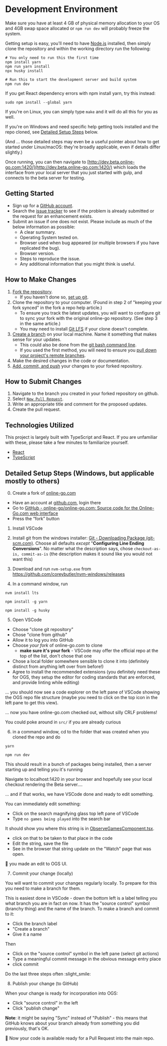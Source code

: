 # Development Environment

Make sure you have at least 4 GB of physical memory allocation to your OS and 4GB swap space allocated or `npm run dev` will probably freeze the system.

Getting setup is easy, you'll need to have [Node.js](https://nodejs.org/) installed,
then simply clone the repository and within the working directory run the following:

```
# You only need to run this the first time
npm install yarn
npm run yarn install
npx husky install

# Run this to start the development server and build system
npm run dev
```
If you get React dependency errors with npm install yarn, try this instead:
```
sudo npm install --global yarn
```
If you're on Linux, you can simply type `make` and it will do all this for you as well.

If you're on Windows and need specific help getting tools installed and the repo cloned, see [Detailed Setup Steps](#detailed-setup-steps-windows-but-applicable-mostly-to-others) below.

(And ... those detailed steps may even be a useful pointer about how to get started under Linux/macOS: they're broadly applicable, even if details differ slightly.)

Once running, you can then navigate to [http://dev.beta.online-go.com:1420/](http://dev.beta.online-go.com:1420/)
which loads the interface from your local server that you just started with gulp, and
connects to the beta server for testing.

## Getting Started

-   Sign up for a [GitHub account](https://github.com/signup/free).
-   Search the [issue tracker](https://github.com/online-go/online-go.com/issues) to see if the problem is already submitted or the request for an enhancement exists.
-   Submit an issue if one does not exist. Please include as much of the below information as possible:
    -   A clear summary.
    -   Operating System tested on.
    -   Browser used when bug appeared (or multiple browsers if you have replicated the bug).
    -   Browser version.
    -   Steps to reproduce the issue.
    -   Any additional information that you might think is useful.

## How to Make Changes

1. [Fork the repository](https://help.github.com/articles/fork-a-repo/).
    - If you haven't done so, [set up git](https://help.github.com/articles/set-up-git/).
2. Clone the repository to your computer. (Found in step 2 of "keeping your fork synced" in the fork a repo help article.)
    - To ensure you track the latest updates, you will want to configure git to sync your fork with the original online-go repository. (See step 3 in the same article.)
    - You may need to install [Git LFS](https://git-lfs.github.com/) if your clone doesn't complete.
3. [Create a branch](https://help.github.com/articles/creating-and-deleting-branches-within-your-repository/) on your local machine. Name it something that makes sense for your updates.
    - This could also be done from the [git bash command line](https://github.com/Kunena/Kunena-Forum/wiki/Create-a-new-branch-with-git-and-manage-branches).
    - If you used the first method, you will need to ensure you [pull down your project's remote branches](https://stackify.com/git-checkout-remote-branch/).
4. Make the desired changes in the code or documentation.
5. [Add, commit, and push](https://help.github.com/articles/adding-a-file-to-a-repository-using-the-command-line/) your changes to your forked repository.

## How to Submit Changes

1. Navigate to the branch you created in your forked repository on github.
2. Select [`New Pull Request`](https://help.github.com/articles/creating-a-pull-request/).
3. Write an appropriate title and comment for the proposed updates.
4. Create the pull request.

## Technologies Utilized

This project is largely built with TypeScript and React. If you are unfamiliar with these, please take a few minutes to familiarize yourself.

-   [React](https://reactjs.org/)
-   [TypeScript](https://www.typescriptlang.org/)

## Detailed Setup Steps (Windows, but applicable mostly to others)

0. Create a fork of [online-go.com](http://online-go.com/)
 - Have an account at [github.com](http://github.com/), login there
 - Go to [GitHub - online-go/online-go.com: Source code for the Online-Go.com web interface](https://github.com/online-go/online-go.com)
 - Press the “fork” button

1. Install VSCode 

2. Install git from the windows installer: [Git - Downloading Package (git-scm.com)](https://git-scm.com/download/win).
       Choose all defaults _except_ "**Configuring Line Ending Conversions**".
       No matter what the description says, chose `checkout-as-is, commit-as-is` (the description makes it sound like you would not want this)
3. Download and run `nvm-setup.exe` from https://github.com/coreybutler/nvm-windows/releases
4. In a command window, run

`nvm install lts`

`npm install -g yarn`

`npm install -g husky`

5. Open VSCode
 - Choose "clone git repository"
 - Chose "clone from github"
 - Allow it to log you into GitHub
 - Choose *your fork* of online-go.com to clone
    - **make sure it's your fork** - VSCode may offer the official repo at the top of the list, don't chose that one
 - Chose a local folder somewhere sensible to clone it into (definitely distinct from anything left over from before!)
 - Agree to install the recommended extensions
     (you definitely need these for OGS, they setup the editor for coding standards that are enforced, and provide linting while editing)

... you should now see a code explorer on the left pane of VSCode showing the OGS repo file structure (maybe you need to click on the top icon in the left pane to get this view).

... now you have online-go.com checked out, without silly CRLF problems!

You could poke around in `src/` if you are already curious

6. in a command window, cd to the folder that was created when you cloned the repo and do

`yarn`

`npm run dev`

This should result in a bunch of packages being installed, then a server starting up and telling you it's running

Navigate to localhost:1420 in your browser and hopefully see your local checkout rendering the Beta server....

... and if that works, we have VSCode done and ready to edit something.

You can immediately edit something:

 - Click on the search magnifying glass top left pane of VSCode
 - Type `no games being played` into the search bar

It should show you where this string is in [ObserveGamesComponent.tsx](src/components/ObserveGamesComponent/ObserveGamesComponent.tsx).

 - click on that to be taken to that place in the code
 - Edit the string, save the file
 - See in the browser that string update on the "Watch" page that was open.

:tada: you made an edit to OGS UI.

7.  Commit your change (locally)

You will want to commit your changes regularly locally. To prepare for this you need to make a branch for them.

This is easiest done in VSCode - down the bottom left is a label telling you what branch you are in fact on now. It has the "source control" symbol (branchy thing) and the name of the branch. To make a branch and commit to it:
 - Click the branch label
 - "Create a branch"
 - Give it a name

Then

 - Click on the "source control" symbol in the left pane (select git actions)
 - Type a meaningful commit message in the obvious message entry place
 - click commit

Do the last three steps often :slight_smile:

8. Publish your change (to GitHub)

 When your change is ready for incorporation into OGS:

 - Click "source control" in the left
 - Click "publish change"

**Note**: it might be saying "Sync" instead of "Publish" - this means that GitHub knows about your branch already from something you did previously, that's OK.

🎉   Now your code is available ready for a Pull Request into the main repo.
